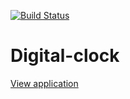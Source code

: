 [![Build Status](https://travis-ci.com/turkaytunc/digital-clock.svg?branch=main)](https://travis-ci.com/turkaytunc/digital-clock)

# Digital-clock

[View application](https://turkaytunc.github.io/digital-clock/)
